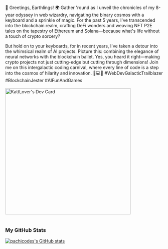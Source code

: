 🚀 Greetings, Earthlings! 🌍 Gather 'round as I unveil the chronicles of my 8-year odyssey in web wizardry, navigating the binary cosmos with a keyboard and a sprinkle of magic. For the past 5 years, I've transcended into the blockchain realm, crafting DeFi wonders and weaving NFT P2E tales on the tapestry of Ethereum and Solana—because what's life without a touch of crypto sorcery?

But hold on to your keyboards, for in recent years, I've taken a detour into the whimsical realm of AI projects. Picture this: combining the elegance of neural networks with the blockchain ballet. Yes, you heard it right—making crypto projects not just cutting-edge but cutting through dimensions! Join me on this intergalactic coding carnival, where every line of code is a step into the cosmos of hilarity and innovation. 🚀💻🌌 #WebDevGalacticTrailblazer #BlockchainJester #AIFunAndGames
<br> <br>
<a href="https://app.daily.dev/kattlover"><img src="https://api.daily.dev/devcards/67ec79e8c03c4f7bbbab4dfdcfdc90d4.png?r=not" width="400" alt="KattLover's Dev Card"/></a>
<br> <br>
### My GitHub Stats

<a href="http://www.github.com/pachicodes"><img src="https://github-readme-stats.vercel.app/api?username=kattlover99&show_icons=true&hide=stars,&count_private=true&title_color=0891b2&text_color=ffffff&icon_color=0891b2&bg_color=1c1917&hide_border=true&show_icons=true&theme=prussian" alt="pachicodes's GitHub stats" /></a>

